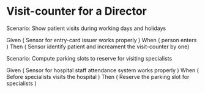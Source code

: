 # Visit-counter for a Director

Scenario: Show patient visits during working days and holidays

  Given ( Sensor for entry-card issuer works properly )
  When  ( person enters )
  Then  ( Sensor identify patient and increament the visit-counter by one)

Scenario: Compute parking slots to reserve for visiting specialists

  Given  ( Sensor for hospital staff attendance system works properly )
  When   ( Before specialists visits the hospital )
  Then   ( Reserve the parking slot for specialists )
